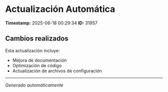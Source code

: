 # Actualización Automática

**Timestamp:** 2025-06-18 00:29:34
**ID:** 31957

## Cambios realizados

Esta actualización incluye:
- Mejora de documentación
- Optimización de código
- Actualización de archivos de configuración

---
*Generado automáticamente*
